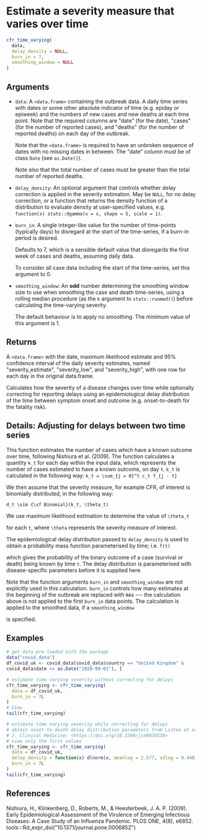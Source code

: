 # Estimate a severity measure that varies over time

```r
cfr_time_varying(
  data,
  delay_density = NULL,
  burn_in = 7,
  smoothing_window = NULL
)
```

## Arguments

- `data`: A `<data.frame>` containing the outbreak data. A daily time series with dates or some other absolute indicator of time (e.g. epiday or epiweek) and the numbers of new cases and new deaths at each time point. Note that the required columns are "date" (for the date), "cases" (for the number of reported cases), and "deaths" (for the number of reported deaths) on each day of the outbreak.
    
    Note that the `<data.frame>` is required to have an unbroken sequence of dates with no missing dates in between. The "date" column must be of class `Date` (see `as.Date()`).
    
    Note also that the total number of cases must be greater than the total number of reported deaths.
- `delay_density`: An optional argument that controls whether delay correction is applied in the severity estimation. May be `NULL`, for no delay correction, or a function that returns the density function of a distribution to evaluate density at user-specified values, e.g. `function(x) stats::dgamma(x = x, shape = 5, scale = 1)`.
- `burn_in`: A single integer-like value for the number of time-points (typically days) to disregard at the start of the time-series, if a burn-in period is desired.
    
    Defaults to 7, which is a sensible default value that disregards the first week of cases and deaths, assuming daily data.
    
    To consider all case data including the start of the time-series, set this argument to 0.
- `smoothing_window`: An **odd** number determining the smoothing window size to use when smoothing the case and death time-series, using a rolling median procedure (as the `k` argument to `stats::runmed()`) before calculating the time-varying severity.
    
    The default behaviour is to apply no smoothing. The minimum value of this argument is 1.

## Returns

A `<data.frame>` with the date, maximum likelihood estimate and 95% confidence interval of the daily severity estimates, named "severity_estimate", "severity_low", and "severity_high", with one row for each day in the original data.frame.

Calculates how the severity of a disease changes over time while optionally correcting for reporting delays using an epidemiological delay distribution of the time between symptom onset and outcome (e.g. onset-to-death for the fatality risk).

## Details: Adjusting for delays between two time series

This function estimates the number of cases which have a known outcome over time, following Nishiura et al. (2009). The function calculates a quantity `k_t` for each day within the input data, which represents the number of cases estimated to have a known outcome, on day `t`. `k_t` is calculated in the following way: `k_t = \sum_{j = 0}^t c_t f_{j - t}`

We then assume that the severity measure, for example CFR, of interest is binomially distributed, in the following way:

`d_t \sim {\sf Binomial}(k_t, \theta_t)`

We use maximum likelihood estimation to determine the value of `\theta_t`

for each `t`, where `\theta` represents the severity measure of interest.

The epidemiological delay distribution passed to `delay_density` is used to obtain a probability mass function parameterised by time; i.e. `f(t)`

which gives the probability of the binary outcome of a case (survival or death) being known by time `t`. The delay distribution is parameterised with disease-specific parameters before it is supplied here.

Note that the function arguments `burn_in` and `smoothing_window` are not explicitly used in this calculation. `burn_in` controls how many estimates at the beginning of the outbreak are replaced with `NA`s --- the calculation above is not applied to the first `burn_in` data points. The calculation is applied to the smoothed data, if a `smoothing_window`

is specified.

## Examples

```r
# get data pre-loaded with the package
data("covid_data")
df_covid_uk <- covid_data[covid_data$country == "United Kingdom" &
covid_data$date <= as.Date("2020-09-01"), ]

# estimate time varying severity without correcting for delays
cfr_time_varying <- cfr_time_varying(
  data = df_covid_uk,
  burn_in = 7L
)
# View
tail(cfr_time_varying)

# estimate time varying severity while correcting for delays
# obtain onset-to-death delay distribution parameters from Linton et al. 2020
# J. Clinical Medicine: <https://doi.org/10.3390/jcm9020538>
# view only the first values
cfr_time_varying <- cfr_time_varying(
  data = df_covid_uk,
  delay_density = function(x) dlnorm(x, meanlog = 2.577, sdlog = 0.440),
  burn_in = 7L
)
tail(cfr_time_varying)
```

## References

Nishiura, H., Klinkenberg, D., Roberts, M., & Heesterbeek, J. A. P. (2009). Early Epidemiological Assessment of the Virulence of Emerging Infectious Diseases: A Case Study of an Influenza Pandemic. PLOS ONE, 4(8), e6852. tools:::Rd_expr_doi("10.1371/journal.pone.0006852")
